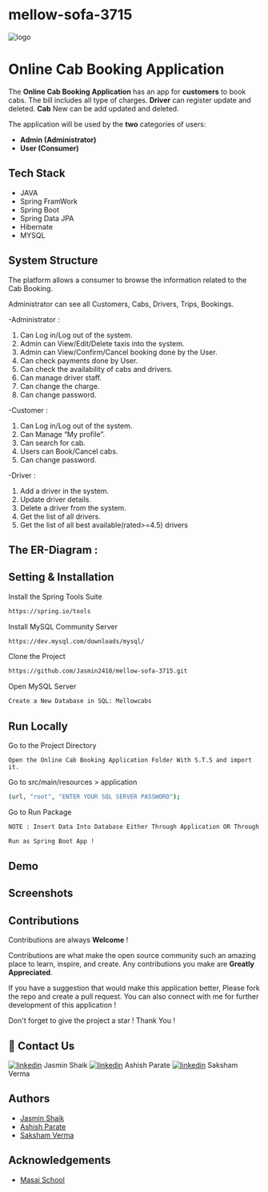 # mellow-sofa-3715

![logo](https://tse2.mm.bing.net/th?id=OIP.yViMxXMdWMid4jKa8KF8KgHaEK&pid=Api&P=0)

# Online Cab Booking Application
 
 
 The **Online Cab Booking Application** has an app for **customers** to book cabs. The bill includes all type of charges.
 **Driver** can register update and deleted. **Cab** New can be add updated and deleted.

The application will be used by the **two** categories of users:

- **Admin (Administrator)**
- **User (Consumer)** 

## Tech Stack

- JAVA
- Spring FramWork
- Spring Boot
- Spring Data JPA
- Hibernate
- MYSQL
## System Structure

The platform allows a consumer to browse the information related to the Cab Booking.


Administrator can see all Customers, Cabs, Drivers, Trips, Bookings.


-Administrator :

1. Can Log in/Log out of the system.
2. Admin can View/Edit/Delete taxis into the system.
3. Admin can View/Confirm/Cancel booking done by the User.
4. Can check payments done by User.
5. Can check the availability of cabs and drivers.
6. Can manage driver staff.
7. Can change the charge.
8. Can change password.

-Customer : 
1. Can Log in/Log out of the system.
2. Can Manage “My profile”.
3. Can search for cab.
4. Users can Book/Cancel cabs.
5. Can change password.

-Driver  : 
1. Add a driver in the system.
2. Update driver details.
3. Delete a driver from the system.
4. Get the list of all drivers.
5. Get the list of all best available(rated>=4.5) drivers

## The ER-Diagram :


## Setting & Installation 

Install the Spring Tools Suite 
```bash
https://spring.io/tools
```

Install MySQL Community Server

```bash
https://dev.mysql.com/downloads/mysql/
```

Clone the Project

```bash
https://github.com/Jasmin2410/mellow-sofa-3715.git
```

Open MySQL Server
```bash
Create a New Database in SQL: Mellowcabs
```

## Run Locally


Go to the Project Directory

```bas
Open the Online Cab Booking Application Folder With S.T.S and import it.
```


Go to src/main/resources > application

```bash
(url, "root", "ENTER YOUR SQL SERVER PASSWORD");
```

Go to Run Package 

```bash
NOTE : Insert Data Into Database Either Through Application OR Through MySQL By Entering the Queries From SQL Queries  
```

```bash
Run as Spring Boot App !
```
## Demo





## Screenshots



## Contributions

Contributions are always **Welcome** !

Contributions are what make the open source community such an amazing place to learn, inspire, and create. Any contributions you make are **Greatly Appreciated**.

If you have a suggestion that would make this application better, Please fork the repo and create a pull request. You can also connect with me for further development of this application !

Don't forget to give the project a star ! Thank You !

## 🔗 Contact Us
[![linkedin](https://img.shields.io/badge/linkedin-0A66C2?style=for-the-badge&logo=linkedin&logoColor=white)](https://www.linkedin.com/in/shaik-jasmin-586518204/)
Jasmin Shaik
[![linkedin](https://img.shields.io/badge/linkedin-0A66C2?style=for-the-badge&logo=linkedin&logoColor=white)](https://www.linkedin.com/in/ashish-parate-890579129/)
Ashish Parate
[![linkedin](https://img.shields.io/badge/linkedin-0A66C2?style=for-the-badge&logo=linkedin&logoColor=white)](https://www.linkedin.com/in/saksham-verma-0094b3111/)
Saksham Verma


## Authors

- [Jasmin Shaik](https://github.com/Jasmin2410)
- [Ashish Parate](https://github.com/ashishparate66)
- [Saksham Verma](https://github.com/sakshamverma72)
## Acknowledgements

- [Masai School](https://www.masaischool.com/)
